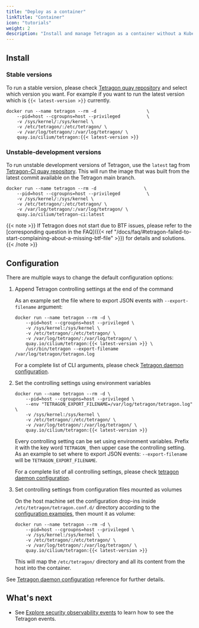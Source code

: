 ```yaml
---
title: "Deploy as a container"
linkTitle: "Container"
icon: "tutorials"
weight: 2
description: "Install and manage Tetragon as a container without a Kubernetes cluster"
---
```


## Install

### Stable versions

To run a stable version, please check [Tetragon quay repository](https://quay.io/cilium/tetragon?tab=tags)
and select which version you want. For example if you want to run the latest
version which is `{{< latest-version >}}` currently.

```shell
docker run --name tetragon --rm -d                   \
    --pid=host --cgroupns=host --privileged          \
    -v /sys/kernel/:/sys/kernel \
    -v /etc/tetragon/:/etc/tetragon/ \
    -v /var/log/tetragon/:/var/log/tetragon/ \
    quay.io/cilium/tetragon:{{< latest-version >}}
```

### Unstable-development versions

To run unstable development versions of Tetragon, use the
`latest` tag from [Tetragon-CI quay repository](https://quay.io/repository/cilium/tetragon-ci?tab=tags).
This will run the image that was built from the latest commit available on the
Tetragon main branch.

```shell
docker run --name tetragon --rm -d                  \
    --pid=host --cgroupns=host --privileged          \
    -v /sys/kernel/:/sys/kernel \
    -v /etc/tetragon/:/etc/tetragon/ \
    -v /var/log/tetragon/:/var/log/tetragon/ \
    quay.io/cilium/tetragon-ci:latest
```

{{< note >}}
If Tetragon does not start due to BTF issues, please refer to the
[corresponding question in the FAQ]({{< ref "/docs/faq/#tetragon-failed-to-start-complaining-about-a-missing-btf-file" >}})
for details and solutions.
{{< /note >}}

## Configuration

There are multiple ways to change the default configuration options:

1. Append Tetragon controlling settings at the end of the command

    As an example set the file where to export JSON events with `--export-filename` argument:
    ```shell
    docker run --name tetragon --rm -d \
        --pid=host --cgroupns=host --privileged \
        -v /sys/kernel:/sys/kernel \
        -v /etc/tetragon/:/etc/tetragon/ \
        -v /var/log/tetragon/:/var/log/tetragon/ \
        quay.io/cilium/tetragon:{{< latest-version >}} \
        /usr/bin/tetragon --export-filename /var/log/tetragon/tetragon.log
    ```

    For a complete list of CLI arguments, please check [Tetragon daemon configuration](/docs/reference/tetragon-configuration).


2. Set the controlling settings using environment variables

    ```shell
    docker run --name tetragon --rm -d \
        --pid=host --cgroupns=host --privileged \
        --env "TETRAGON_EXPORT_FILENAME=/var/log/tetragon/tetragon.log" \
        -v /sys/kernel:/sys/kernel \
        -v /etc/tetragon/:/etc/tetragon/ \
        -v /var/log/tetragon/:/var/log/tetragon/ \
        quay.io/cilium/tetragon:{{< latest-version >}}
    ```

    Every controlling setting can be set using environment variables. Prefix it with the key word `TETRAGON_` then upper case the controlling setting. As an example to set where to export JSON events: `--export-filename` will be `TETRAGON_EXPORT_FILENAME`.

    For a complete list of all controlling settings, please check [tetragon daemon configuration](/docs/reference/tetragon-configuration).

3. Set controlling settings from configuration files mounted as volumes

    On the host machine set the configuration drop-ins inside `/etc/tetragon/tetragon.conf.d/` directory according to the [configuration examples](/docs/reference/tetragon-configuration/#configuration-examples), then mount it as volume:

    ```shell
    docker run --name tetragon --rm -d \
        --pid=host --cgroupns=host --privileged \
        -v /sys/kernel:/sys/kernel \
        -v /etc/tetragon/:/etc/tetragon/ \
        -v /var/log/tetragon/:/var/log/tetragon/ \
        quay.io/cilium/tetragon:{{< latest-version >}}
    ```

    This will map the `/etc/tetragon/` directory and all its content from the host into the container.

See [Tetragon daemon configuration](/docs/reference/tetragon-configuration) reference for further details.

## What's next

- See [Explore security observability events](/docs/getting-started/explore-security-observability-events/#container-deployment)
to learn how to see the Tetragon events.
